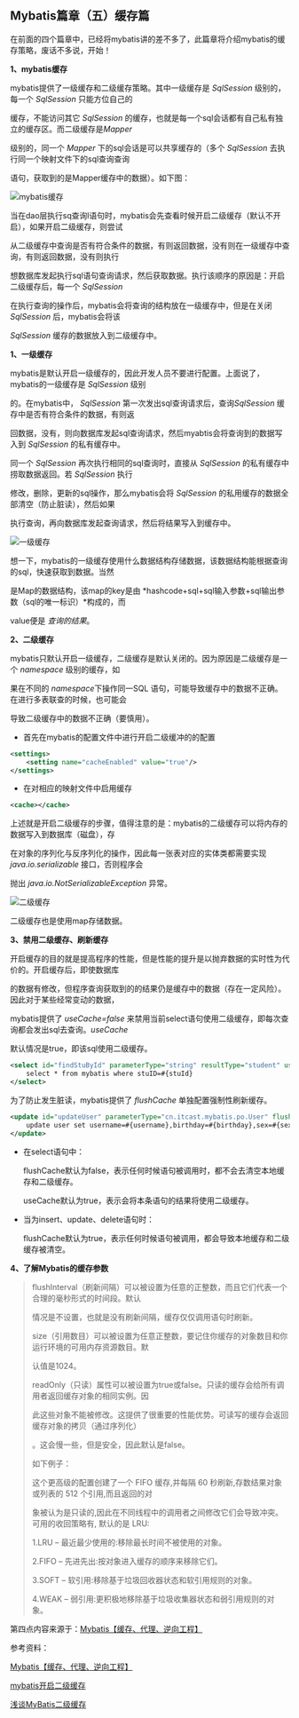 ## Mybatis篇章（五）缓存篇

在前面的四个篇章中，已经将mybatis讲的差不多了，此篇章将介绍mybatis的缓存策略，废话不多说，开始！



**1、mybatis缓存**

mybatis提供了一级缓存和二级缓存策略。其中一级缓存是 *SqlSession* 级别的，每一个 *SqlSession* 只能方位自己的

缓存，不能访问其它 *SqlSession* 的缓存，也就是每一个sql会话都有自己私有独立的缓存区。而二级缓存是*Mapper* 

级别的，同一个 *Mapper* 下的sql会话是可以共享缓存的（多个 *SqlSession* 去执行同一个映射文件下的sql查询查询

语句，获取到的是Mapper缓存中的数据）。如下图：

![mybatis缓存](https://github.com/jogin666/blog/blob/master/resource/%E6%8C%81%E4%B9%85%E5%B1%82%E6%A1%86%E6%9E%B6/Mybatis/images/mybatis%E7%BC%93%E5%AD%98.png)

当在dao层执行sq查询l语句时，mybatis会先查看时候开启二级缓存（默认不开启），如果开启二级缓存，则尝试

从二级缓存中查询是否有符合条件的数据，有则返回数据，没有则在一级缓存中查询，有则返回数据，没有则执行

想数据库发起执行sql语句查询请求，然后获取数据。执行该顺序的原因是：开启二级缓存后，每一个 *SqlSession*  

在执行查询的操作后，mybatis会将查询的结构放在一级缓存中，但是在关闭 *SqlSession* 后，mybatis会将该 

*SqlSession* 缓存的数据放入到二级缓存中。



**1、一级缓存**

mybatis是默认开启一级缓存的，因此开发人员不要进行配置。上面说了，mybatis的一级缓存是 *SqlSession* 级别

的。在mybatis中， *SqlSession* 第一次发出sql查询请求后，查询*SqlSession* 缓存中是否有符合条件的数据，有则返

回数据，没有，则向数据库发起sql查询请求，然后myabtis会将查询到的数据写入到 *SqlSession* 的私有缓存中。

同一个 *SqlSession* 再次执行相同的sql查询时，直接从 *SqlSession* 的私有缓存中捞取数据返回。若 *SqlSession* 执行

修改，删除，更新的sql操作，那么mybatis会将 *SqlSession* 的私用缓存的数据全部清空（防止脏读），然后如果

执行查询，再向数据库发起查询请求，然后将结果写入到缓存中。

![一级缓存](https://github.com/jogin666/blog/blob/master/resource/%E6%8C%81%E4%B9%85%E5%B1%82%E6%A1%86%E6%9E%B6/Mybatis/images/%E4%B8%80%E7%BA%A7%E7%BC%93%E5%AD%98.png)

想一下，mybatis的一级缓存使用什么数据结构存储数据，该数据结构能根据查询的sql，快速获取到数据。当然

是Map的数据结构，该map的key是由  *hashcode+sql+sql输入参数+sql输出参数（sql的唯一标识）*构成的，而 

value便是 *查询的结果*。



**2、二级缓存**

mybatis只默认开启一级缓存，二级缓存是默认关闭的。因为原因是二级缓存是一个 *namespace* 级别的缓存，如

果在不同的 *namespace*下操作同一SQL 语句，可能导致缓存中的数据不正确。在进行多表联查的时候，也可能会

导致二级缓存中的数据不正确（要慎用）。

* 首先在mybatis的配置文件中进行开启二级缓冲的的配置

```xml
<settings>
    <setting name="cacheEnabled" value="true"/>
</settings>
```

* 在对相应的映射文件中启用缓存

```xml
<cache></cache>
```

上述就是开启二级缓存的步骤，值得注意的是：mybatis的二级缓存可以将内存的数据写入到数据库（磁盘），存

在对象的序列化与反序列化的操作，因此每一张表对应的实体类都需要实现 *java.io.serializable* 接口，否则程序会

抛出 *java.io.NotSerializableException* 异常。

![二级缓存](https://github.com/jogin666/blog/blob/master/resource/%E6%8C%81%E4%B9%85%E5%B1%82%E6%A1%86%E6%9E%B6/Mybatis/images/%E4%BA%8C%E7%BA%A7%E7%BC%93%E5%AD%98.png)

二级缓存也是使用map存储数据。



**3、禁用二级缓存、刷新缓存**

开启缓存的目的就是提高程序的性能，但是性能的提升是以抛弃数据的实时性为代价的。开启缓存后，即使数据库

的数据有修改，但程序查询获取到的的结果仍是缓存中的数据（存在一定风险）。因此对于某些经常变动的数据，

mybatis提供了 *useCache=false* 来禁用当前select语句使用二级缓存，即每次查询都会发出sql去查询。*useCache* 

默认情况是true，即该sql使用二级缓存。

```xml
<select id="findStuById" parameterType="string" resultType="student" useCache="false">     
    select * from mybatis where stuID=#{stuId}
</select>
```

为了防止发生脏读，mybatis提供了 *flushCache* 单独配置强制性刷新缓存。

```xml
<update id="updateUser" parameterType="cn.itcast.mybatis.po.User" flushCache="false">
    update user set username=#{username},birthday=#{birthday},sex=#{sex},address=#{address} where id=#{id}
</update>
```

* 在select语句中：

  flushCache默认为false，表示任何时候语句被调用时，都不会去清空本地缓存和二级缓存。

  useCache默认为true，表示会将本条语句的结果将使用二级缓存。

* 当为insert、update、delete语句时：

  flushCache默认为true，表示任何时候语句被调用，都会导致本地缓存和二级缓存被清空。
  

**4、了解Mybatis的缓存参数**

>   flushInterval（刷新间隔）可以被设置为任意的正整数，而且它们代表一个合理的毫秒形式的时间段。默认
>
> 情况是不设置，也就是没有刷新间隔，缓存仅仅调用语句时刷新。
>
> size（引用数目）可以被设置为任意正整数，要记住你缓存的对象数目和你运行环境的可用内存资源数目。默
>
> 认值是1024。
>
> readOnly（只读）属性可以被设置为true或false。只读的缓存会给所有调用者返回缓存对象的相同实例。因
>
> 此这些对象不能被修改。这提供了很重要的性能优势。可读写的缓存会返回缓存对象的拷贝（通过序列化）
>
> 。这会慢一些，但是安全，因此默认是false。
>
> 
>
> 如下例子：
> <cache  eviction="FIFO"  flushInterval="60000"  size="512"  readOnly="true"/>
>
> 这个更高级的配置创建了一个 FIFO 缓存,并每隔 60 秒刷新,存数结果对象或列表的 512 个引用,而且返回的对
>
> 象被认为是只读的,因此在不同线程中的调用者之间修改它们会导致冲突。可用的收回策略有, 默认的是 LRU:
>
> 1.LRU – 最近最少使用的:移除最长时间不被使用的对象。
>
> 2.FIFO – 先进先出:按对象进入缓存的顺序来移除它们。
>
> 3.SOFT – 软引用:移除基于垃圾回收器状态和软引用规则的对象。
>
> 4.WEAK – 弱引用:更积极地移除基于垃圾收集器状态和弱引用规则的对象。  

第四点内容来源于：<a href="https://mp.weixin.qq.com/s?__biz=MzI4Njg5MDA5NA==&mid=2247483937&idx=5&sn=4a049d7461b67c4135183db09ec97bcb&chksm=ebd74320dca0ca3691081597ac9db2447d51250d7aa819009231760977dd932b43a116fe44ba&scene=21###wechat_redirect">Mybatis【缓存、代理、逆向工程】</a>



参考资料：

<a href="https://mp.weixin.qq.com/s?__biz=MzI4Njg5MDA5NA==&mid=2247483937&idx=5&sn=4a049d7461b67c4135183db09ec97bcb&chksm=ebd74320dca0ca3691081597ac9db2447d51250d7aa819009231760977dd932b43a116fe44ba&scene=21###wechat_redirect">Mybatis【缓存、代理、逆向工程】</a>

<a href="https://blog.csdn.net/qq_35673617/article/details/80543873">mybatis开启二级缓存</a>

<a href="https://blog.csdn.net/codejas/article/details/79547932">浅谈MyBatis二级缓存</a>
